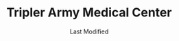 ---
layout: location-page
date: Last Modified
description: "Local COVID-19 testing is available at Tripler Army Medical Center in Honolulu, Hawaii, USA."
permalink: "locations/hawaii/honolulu/tripler-army-medical-center/"
tags:
  - locations
  - hawaii
title: Tripler Army Medical Center
uniqueName: tripler-army-medical-center
state: Hawaii
stateAbbr: HI
hood: "Honolulu"
address: "1 Jarrett White Rd, Medical Center"
city: "Honolulu"
zip: "96859"
zipsNearby: "96701 96861 96706 96712 96717 96801 96802 96803 96804 96805 96806 96807 96808 96809 96810 96811 96812 96813 96814 96815 96816 96817 96818 96819 96820 96821 96822 96823 96824 96825 96826 96828 96830 96836 96837 96838 96839 96840 96841 96843 96844 96846 96847 96848 96849 96850 96853 96858 96859 96860 96898 96729 96730 96731 96734 96863 96742 96744 96748 96757 96759 96762 96770 96782 96786 96789 96854 96857 96791 96792 96795 96707 96709 96797 96827 96835" 
mapUrl: "http://maps.apple.com/?q=Tripler+Army+Medical+Center&address=1+Jarrett+White+Rd+Medical+Center,Honolulu,Hawaii,96859"
locationType: Walk-up
phone: "800-874-2273"
website: "https://www.tamc.amedd.army.mil/"
onlineBooking: undefined
closed: undefined
closedUpdate: May 23rd, 2020
notes: "By appointment only. Requires doctor's referral. Requires phone screen."
days: Weekdays
hours: 6:30AM-4PM
ctaMessage: Learn more
ctaUrl: "https://www.tamc.amedd.army.mil/"
---